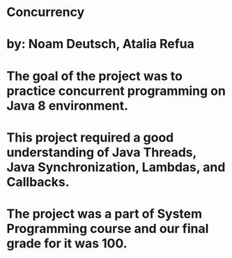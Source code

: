 # Concurrency
# by: Noam Deutsch, Atalia Refua

# The goal of the project was to practice concurrent programming on Java 8 environment.
# This project required a good understanding of Java Threads, Java Synchronization, Lambdas, and Callbacks.
# The project was a part of System Programming course and our final grade for it was 100.

